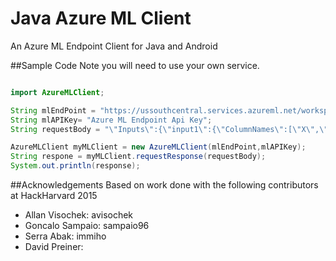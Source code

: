 # Java Azure ML Client
An Azure ML Endpoint Client for Java and Android

##Sample Code 
Note you will need to use your own service.
```java

import AzureMLClient;

String mlEndPoint = "https://ussouthcentral.services.azureml.net/workspaces/someworkspaceId/services/someserviceId/execute?api-version=2.0&details=true";
String mlAPIKey= "Azure ML Endpoint Api Key";
String requestBody = "\"Inputs\":{\"input1\":{\"ColumnNames\":[\"X\",\"Y\",\"Z\"],\"Values\":[[1,2,3],[1,2,3]]}},\"GlobalParameters\":{}}";

AzureMLClient myMLClient = new AzureMLClient(mlEndPoint,mlAPIKey);
String respone = myMLClient.requestResponse(requestBody);
System.out.println(response);

```

##Acknowledgements 
Based on work done with the following contributors at HackHarvard 2015
 *  Allan Visochek: avisochek
 *  Goncalo Sampaio: sampaio96
 *  Serra Abak: immiho
 *  David Preiner:

